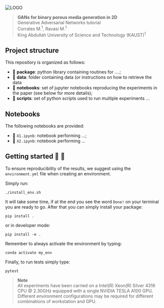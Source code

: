 ![LOGO](https://github.com/DIG-Kaust/Project_Template/blob/master/logo.png)


> **GANs for binary porous media generation in 2D**\
> Generative Adversarial Networks tutorial\
> Corrales M.<sup>1</sup>, Ravasi M.<sup>1</sup>\
> King Abdullah University of Science and Technology (KAUST)<sup>1</sup>


## Project structure
This repository is organized as follows:

* :open_file_folder: **package**: python library containing routines for ....;
* :open_file_folder: **data**: folder containing data (or instructions on how to retrieve the data
* :open_file_folder: **notebooks**: set of jupyter notebooks reproducing the experiments in the paper (see below for more details);
* :open_file_folder: **scripts**: set of python scripts used to run multiple experiments ...

## Notebooks
The following notebooks are provided:

- :orange_book: ``X1.ipynb``: notebook performing ...;
- :orange_book: ``X2.ipynb``: notebook performing ...


## Getting started :space_invader: :robot:
To ensure reproducibility of the results, we suggest using the `environment.yml` file when creating an environment.

Simply run:
```
./install_env.sh
```
It will take some time, if at the end you see the word `Done!` on your terminal you are ready to go. After that you can simply install your package:
```
pip install .
```
or in developer mode:
```
pip install -e .
```

Remember to always activate the environment by typing:
```
conda activate my_env
```

Finally, to run tests simply type:
```
pytest
```

> **Note** <br>
> All experiments have been carried on a Intel(R) Xeon(R) Silver 4316 CPU @ 2.30GHz equipped with a single NVIDIA TESLA A100 GPU. Different 
> environment configurations may be required for different combinations of workstation and GPU.
